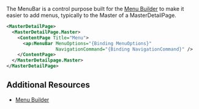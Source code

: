 The MenuBar is a control purpose built for the [Menu Builder](../menus/index.md) to make it easier to add menus, typically to the Master of a MasterDetailPage.

```xml
<MasterDetailPage>
  <MasterDetailPage.Master>
    <ContentPage Title="Menu">
      <ap:MenuBar MenuOptions="{Binding MenuOptions}"
                  NavigationCommand="{Binding NavigationCommand}" />
    </ContentPage>
  </MasterDetailpage.Master>
</MasterDetailPage>
```

## Additional Resources

- [Menu Builder](../menus/index.md)